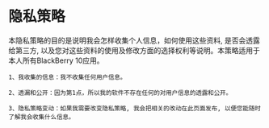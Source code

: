 隐私策略
==============

本隐私策略的目的是说明我会怎样收集个人信息，如何使用这些资料, 是否会透露给第三方, 以及您对这些资料的使用及修改方面的选择权利等说明。本策略适用于本人所有BlackBerry 10应用。
 
    1、我收集的信息：我不收集任何用户信息。
    
    2、透漏和公开：因为第1点，所以我的软件不存在任何的对用户信息的透露和公开。
 
    3、隐私策略变动：如果我需要改变隐私策略, 我会把相关的改动在此页面发布, 以便您能随时了解我会收集什么信息。
